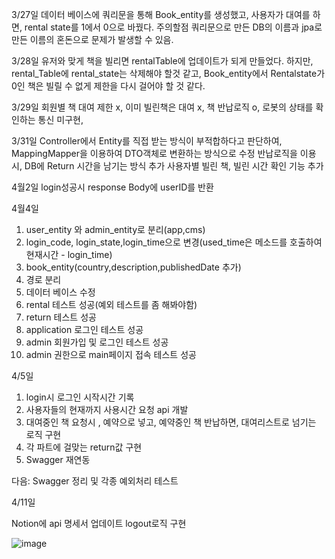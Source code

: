 3/27일
데이터 베이스에 쿼리문을 통해 Book_entity를 생성했고, 사용자가 대여를 하면, rental state를 1에서 0으로 바꿨다.
주의할점 쿼리문으로 만든 DB의 이름과 jpa로 만든 이름의 혼돈으로 문제가 발생할 수 있음.

3/28일
유저와 맞게 책을 빌리면 rentalTable에 업데이트가 되게 만들었다.
하지만, rental_Table에 rental_state는 삭제해야 할것 같고,
Book_entity에서 Rentalstate가 0인 책은 빌릴 수 없게 제한을 다시 걸어야 할 것 같다.

3/29일
회원별 책 대여 제한 x, 이미 빌린책은 대여 x, 책 반납로직 o, 로봇의 상태를 확인하는 통신 미구현,

3/31일
Controller에서 Entity를 직접 받는 방식이 부적합하다고 판단하여, MappingMapper을 이용하여 DTO객체로 변환하는 방식으로 수정
반납로직을 이용시, DB에 Return 시간을 남기는 방식 추가
사용자별 빌린 책, 빌린 시간 확인 기능 추가

4월2일
login성공시 response Body에 userID를 반환

4월4일
1. user_entity 와 admin_entity로 분리(app,cms)
2. login_code, login_state,login_time으로 변경(used_time은 메소드를 호출하여 현재시간 - login_time)
3. book_entity(country,description,publishedDate 추가)
4. 경로 분리
5. 데이터 베이스 수정
5. rental 테스트 성공(예외 테스트를 좀 해봐야함)
6. return 테스트 성공
7. application 로그인 테스트 성공
8. admin 회원가입 및 로그인 테스트 성공
9. admin 권한으로 main페이지 접속 테스트 성공

4/5일
1. login시 로그인 시작시간 기록
2. 사용자들의 현재까지 사용시간 요청 api 개발
3. 대여중인 책 요청시 , 예약으로 넣고, 예약중인 책 반납하면, 대여리스트로 넘기는 로직 구현
4. 각 파트에 걸맞는 return값 구현
5. Swagger 재연동

다음:
Swagger 정리 및 각종 예외처리 테스트


4/11일

Notion에 api 명세서 업데이트
logout로직 구현



![image](https://github.com/Robomance-BTY/BTY_Server/assets/118197691/06626b92-7d25-4e6b-a190-2526fb5682cc)



